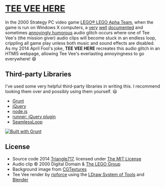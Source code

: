 # [TEE VEE HERE](http://le717.github.io/teevee) #

In the 2000 Strategy PC video game [LEGO&reg; LEGO Apha Team](http://en.brickimedia.org/wiki/LEGO_Alpha_Team), when the game is run on Windows X
computers, a [very](http://www.youtube.com/watch?v=m1Ja_QIX55E) [well](http://www.youtube.com/watch?v=p3hlwmpQq1g)
[documented](http://www.youtube.com/watch?v=ySniIhppmRg) and sometimes [annoyingly humorous](http://www.youtube.com/watch?v=39dN4oT60Rs) audio glitch
occurs where one of Tee Vee's (the mission giver) audio clips will become stuck in an endless loop, crippling all game play unless both music and sound
effects are disabled. As my 2014 April Fool's joke, **TEE VEE HERE** recreates this audio glitch in an HTMl5 webpage, allowing Tee Vee's everlasting
annoyingness to go everywhere! :smile:

## Third-party Libraries ##

I've used some very helpful third-party libraries in writing this. I recommend looking them over and possibly using them yourself. :smiley:

* [Grunt](http://gruntjs.com/)
* [jQuery](http://jquery.com/)
* [node.js](http://nodejs.org/)
* [runner: jQuery plugin](https://github.com/jylauril/jquery-runner/)
* [SeamlessLoop](https://github.com/Hivenfour/SeamlessLoop/)

[![Built with Grunt](https://cdn.gruntjs.com/builtwith.png)](http://gruntjs.com/)

## License ##

* Source code 2014 [Triangle717](http://Triangle717.WordPress.com/), licensed under [The MIT License](LICENSE.md)
* Audio clip :copyright: 2000 Digital Domain &amp; [The LEGO Group](http://www.lego.com/)
* Background image from [CGTextures](http://cgtextures.com/)
* Tee Vee render by [rioforce](http://rioforce.wordpress.com) using the [LDraw System of Tools](http://ldraw.org) and [Blender](http://blender.org)
